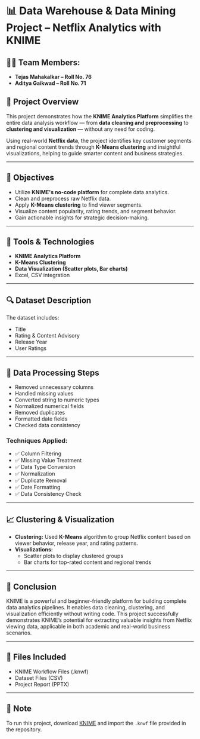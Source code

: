 # 📊 Data Warehouse & Data Mining Project – Netflix Analytics with KNIME

## 👨‍💻 Team Members:
- **Tejas Mahakalkar – Roll No. 76**
- **Aditya Gaikwad – Roll No. 71**

## 📝 Project Overview
This project demonstrates how the **KNIME Analytics Platform** simplifies the entire data analysis workflow — from **data cleaning and preprocessing** to **clustering and visualization** — without any need for coding. 

Using real-world **Netflix data**, the project identifies key customer segments and regional content trends through **K-Means clustering** and insightful visualizations, helping to guide smarter content and business strategies.

---

## 🧠 Objectives
- Utilize **KNIME's no-code platform** for complete data analytics.
- Clean and preprocess raw Netflix data.
- Apply **K-Means clustering** to find viewer segments.
- Visualize content popularity, rating trends, and segment behavior.
- Gain actionable insights for strategic decision-making.

---

## 🚀 Tools & Technologies
- **KNIME Analytics Platform**
- **K-Means Clustering**
- **Data Visualization (Scatter plots, Bar charts)**
- Excel, CSV integration

---

## 🔍 Dataset Description
The dataset includes:
- Title
- Rating & Content Advisory
- Release Year
- User Ratings

---

## 🔧 Data Processing Steps
- Removed unnecessary columns
- Handled missing values
- Converted string to numeric types
- Normalized numerical fields
- Removed duplicates
- Formatted date fields
- Checked data consistency

### Techniques Applied:
- ✅ Column Filtering  
- ✅ Missing Value Treatment  
- ✅ Data Type Conversion  
- ✅ Normalization  
- ✅ Duplicate Removal  
- ✅ Date Formatting  
- ✅ Data Consistency Check  

---

## 📈 Clustering & Visualization
- **Clustering:** Used **K-Means** algorithm to group Netflix content based on viewer behavior, release year, and rating patterns.
- **Visualizations:**
  - Scatter plots to display clustered groups
  - Bar charts for top-rated content and regional trends

---

## 🏁 Conclusion
KNIME is a powerful and beginner-friendly platform for building complete data analytics pipelines. It enables data cleaning, clustering, and visualization efficiently without writing code. This project successfully demonstrates KNIME’s potential for extracting valuable insights from Netflix viewing data, applicable in both academic and real-world business scenarios.

---

## 📁 Files Included
- KNIME Workflow Files (.knwf)
- Dataset Files (CSV)
- Project Report (PPTX)

---

## 📌 Note
To run this project, download [KNIME](https://www.knime.com/downloads) and import the `.knwf` file provided in the repository.

